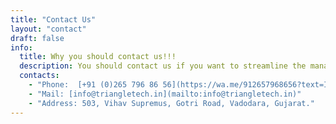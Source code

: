 ```yaml
---
title: "Contact Us"
layout: "contact"
draft: false
info: 
  title: Why you should contact us!!!
  description: You should contact us if you want to streamline the management of student-related data in your educational institution. Techsis 3.0 offers advanced features, excellent support, and seamless communication, making it an efficient solution that can save time, reduce errors, and improve the overall quality of management.
  contacts: 
    - "Phone:  [+91 (0)265 796 86 56](https://wa.me/912657968656?text=I'm interested!, Contact Me)"
    - "Mail: [info@triangletech.in](mailto:info@triangletech.in)"
    - "Address: 503, Vihav Supremus, Gotri Road, Vadodara, Gujarat."
---
```


